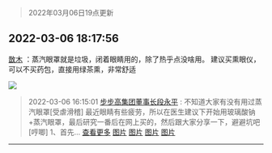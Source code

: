 > 2022年03月06日19点更新
<link rel="stylesheet" href="https://cdn.jsdelivr.net/gh/taotie6/sampleJSON@main/css/photo_show.css">
<meta name="referrer" content="no-referrer" />


 ## 2022-03-06 18:17:56 

 [㪚木](https://www.coolapk.com/feed/34046868?shareKey=ZGEzZGY1NGI2ZDM2NjIyNDk0NDM~) ：蒸汽眼罩就是垃圾，闭着眼睛用的，除了热乎点没啥用。
建议买熏眼仪，可以不买药包，直接用绿茶熏，非常舒适 

<div class="album">
<img class="img-item" src="http://image.coolapk.com/feed/2019/0121/16/1151259_1548059827_2716@300x208.gif" />
</div>

> 2022-03-06 16:15:01 
> [步步高集团董事长段永平](https://www.coolapk.com/feed/34043669?shareKey=YWQyMjA2ZjY1ZmY4NjIyNDk0NDM~) : 不知道大家有没有用过蒸汽眼罩[受虐滑稽] 最近眼睛有些疲劳，所以在医生建议下开始用玻璃酸钠+蒸汽眼罩，最后研究一番后在网上买的，然后跟大家分享一下，避避坑吧[哼唧] 1、首先... <a href="">查看更多</a> 
[图片](http://image.coolapk.com/feed/2022/0306/16/1109978_4488_5155_672@1284x1389.jpg)
[图片](http://image.coolapk.com/feed/2022/0306/16/1109978_4488_9931_913@2494x3325.jpg)
[图片](http://image.coolapk.com/feed/2022/0306/16/1109978_4489_0164_892@2494x3325.jpg)
[图片](http://image.coolapk.com/feed/2022/0306/16/1109978_4488_5728_777@1284x2341.jpg)

 ------- 

